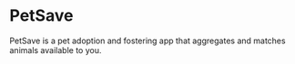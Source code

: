 # PetSave
PetSave is a pet adoption and fostering app that aggregates and matches animals available to you.
